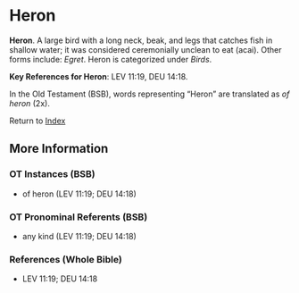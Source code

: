 # Heron
**Heron**. 
A large bird with a long neck, beak, and legs that catches fish in shallow water; it was considered ceremonially unclean to eat (acai). 
Other forms include: 
*Egret*. 
Heron is categorized under _Birds_. 


**Key References for Heron**: 
LEV 11:19, DEU 14:18. 


In the Old Testament (BSB), words representing “Heron” are translated as 
*of heron* (2x). 




Return to [Index](00-Index.md)

## More Information

### OT Instances (BSB)

* of heron (LEV 11:19; DEU 14:18)



### OT Pronominal Referents (BSB)

* any kind (LEV 11:19; DEU 14:18)



### References (Whole Bible)

* LEV 11:19; DEU 14:18



